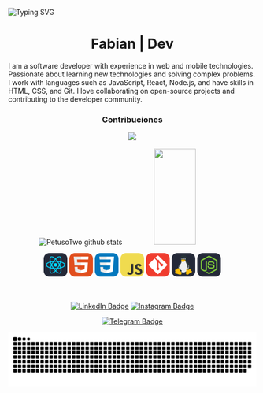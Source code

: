 
![Typing SVG](https://readme-typing-svg.herokuapp.com/?color=02D9F7FF&size=35&center=true&vCenter=true&width=1000&lines=Welcome!;I'm+from+Perú;Software+Developer)
<h1 align="center">Fabian | Dev</h1>
I am a software developer with experience in web and mobile technologies. Passionate about learning new technologies and solving complex problems. I work with languages such as JavaScript, React, Node.js, and have skills in HTML, CSS, and Git. I love collaborating on open-source projects and contributing to the developer community.

<h3 align="center">Contribuciones</h3>
<p align="center">
<img width="740em" src="https://github-profile-summary-cards.vercel.app/api/cards/profile-details?username=PetusoTwo&theme=github_dark" />
</p>

<!-----------------------------------------Contribuciones----------------------------------------------------------------->

<div align="center">  
  <img width="49%" height="195px" src="https://github-readme-stats.vercel.app/api?username=PetusoTwo&show_icons=true&count_private=true&hide_border=true&title_color=02D9F7FF&icon_color=02D9F7FF&text_color=c9d1d9&bg_color=0d1117" alt="PetusoTwo github stats" /> 
  
  <img width="41%" height="195px" src="https://github-readme-stats.vercel.app/api/top-langs/?username=PetusoTwo&layout=compact&hide_border=true&title_color=02D9F7FF&text_color=02D9F7FF&bg_color=0d1117" />
</div> 
<!---------------------------------------------------------------------------------------------------------->
<p align="center"> 
<img src="https://github.com/tandpfun/skill-icons/blob/main/icons/React-Dark.svg" width="48" title="React.Js"> 
<img src="https://github.com/tandpfun/skill-icons/blob/main/icons/HTML.svg" width="48" title="HTML"> 
<img src="https://github.com/tandpfun/skill-icons/blob/main/icons/CSS.svg" width="48" title="CSS">   
<img src="https://github.com/tandpfun/skill-icons/blob/main/icons/JavaScript.svg" width="48"  title="Javascript">          
<img src="https://github.com/tandpfun/skill-icons/blob/main/icons/Git.svg" width="48" title="Git">           
<img src="https://github.com/tandpfun/skill-icons/blob/main/icons/Linux-Dark.svg" width="48" title="Linux">   
<img src="https://github.com/tandpfun/skill-icons/blob/main/icons/NodeJS-Dark.svg" width="48" title="NodeJs">      
<p/>

<!-----------------------------------Social media ----------------------------------------------------------------------->

<p align="center">
    <br/><br/><a href="https://www.linkedin.com/in/:3" target="_blank"><img src="https://img.shields.io/badge/-LinkedIn-0A0A0B?logo=linkedin&style=for-the-badge&logoColor=white" alt="LinkedIn Badge" /></a>
    <a href="https://www.instagram.com/petuso_two/" target="_blank"><img src="https://img.shields.io/badge/-Instagram-0A0A0B?logo=instagram&style=for-the-badge&logoColor=white" alt="Instagram Badge" /></a>
    
<p align="center"><a href="https://t.me/petusotwo" target="_blank"><img src="https://img.shields.io/badge/-Telegram-0A0A0B?logo=telegram&style=for-the-badge&logoColor=white" alt="Telegram Badge" /></a>
<!---------------------------------------------------------------------------------------------------------->

![](https://github.com/Platane/snk/raw/output/github-contribution-grid-snake.svg)
<h2></h2>
